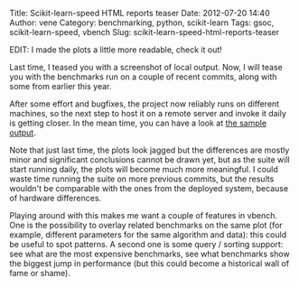 Title: Scikit-learn-speed HTML reports teaser
Date: 2012-07-20 14:40
Author: vene
Category: benchmarking, python, scikit-learn
Tags: gsoc, scikit-learn-speed, vbench
Slug: scikit-learn-speed-html-reports-teaser

EDIT: I made the plots a little more readable, check it out!

Last time, I teased you with a screenshot of local output. Now, I will
tease you with the benchmarks run on a couple of recent commits, along
with some from earlier this year.

After some effort and bugfixes, the project now reliably runs on
different machines, so the next step to host it on a remote server and
invoke it daily is getting closer. In the mean time, you can have a look
at [the sample output][].

Note that just last time, the plots look jagged but the differences are
mostly minor and significant conclusions cannot be drawn yet, but as the
suite will start running daily, the plots will become much more
meaningful. I could waste time running the suite on more previous
commits, but the results wouldn't be comparable with the ones from the
deployed system, because of hardware differences.

Playing around with this makes me want a couple of features in vbench.
One is the possibility to overlay related benchmarks on the same plot
(for example, different parameters for the same algorithm and data):
this could be useful to spot patterns. A second one is some query /
sorting support: see what are the most expensive benchmarks, see what
benchmarks show the biggest jump in performance (but this could become a
historical wall of fame or shame).

  [the sample output]: http://vene.github.com/scikit-learn-speed/
    "scikit-learn-speed"

